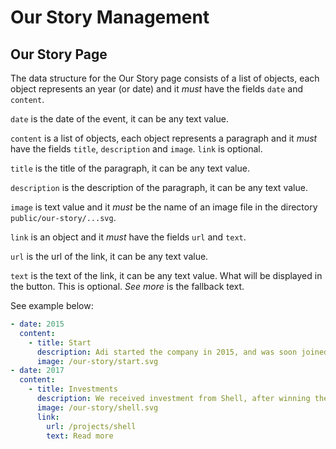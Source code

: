 # Our Story Management

## Our Story Page

The data structure for the Our Story page consists of a list of objects, each object represents an year (or date) and it _must_ have the fields `date` and `content`.

`date` is the date of the event, it can be any text value.

`content` is a list of objects, each object represents a paragraph and it _must_ have the fields `title`, `description` and `image`. `link` is optional.

`title` is the title of the paragraph, it can be any text value.

`description` is the description of the paragraph, it can be any text value.

`image` is text value and it _must_ be the name of an image file in the directory `public/our-story/...svg`.

`link` is an object and it _must_ have the fields `url` and `text`.

`url` is the url of the link, it can be any text value.

`text` is the text of the link, it can be any text value. What will be displayed in the button. This is optional. _See more_ is the fallback text.

See example below:

```yml
- date: 2015
  content:
    - title: Start
      description: Adi started the company in 2015, and was soon joined by Francesco, with the vision of helping companies solve real-world problems by developing distributed applications and contributing towards creating a trustless ecosystem.
      image: /our-story/start.svg
- date: 2017
  content:
    - title: Investments
      description: We received investment from Shell, after winning their Blockchain Competition and designing a proof of concept for Shell Trading. The application was productionized and is used on a daily basis by their trading team.
      image: /our-story/shell.svg
      link:
        url: /projects/shell
        text: Read more
```
